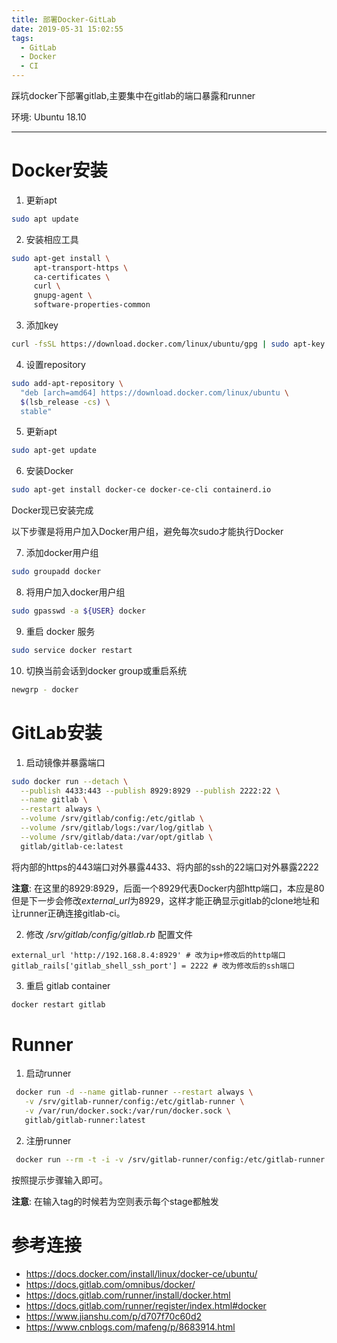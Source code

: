 ```yaml
---
title: 部署Docker-GitLab
date: 2019-05-31 15:02:55
tags: 
  - GitLab 
  - Docker 
  - CI
---
```


踩坑docker下部署gitlab,主要集中在gitlab的端口暴露和runner

环境: Ubuntu 18.10

---

# Docker安装

1. 更新apt

``` bash
sudo apt update
```

2. 安装相应工具

``` bash
sudo apt-get install \
     apt-transport-https \
     ca-certificates \
     curl \
     gnupg-agent \
     software-properties-common
```

3. 添加key

``` bash
curl -fsSL https://download.docker.com/linux/ubuntu/gpg | sudo apt-key add -
```

4. 设置repository

``` bash
sudo add-apt-repository \
  "deb [arch=amd64] https://download.docker.com/linux/ubuntu \
  $(lsb_release -cs) \
  stable"
```

5. 更新apt

``` bash
sudo apt-get update
```

6. 安装Docker

``` bash
sudo apt-get install docker-ce docker-ce-cli containerd.io
```

Docker现已安装完成

以下步骤是将用户加入Docker用户组，避免每次sudo才能执行Docker

7. 添加docker用户组

``` bash
sudo groupadd docker
```

8. 将用户加入docker用户组

``` bash
sudo gpasswd -a ${USER} docker
```

9. 重启 docker 服务

``` bash
sudo service docker restart
```

10. 切换当前会话到docker group或重启系统

``` bash
newgrp - docker
```

# GitLab安装

1. 启动镜像并暴露端口

``` bash
sudo docker run --detach \
  --publish 4433:443 --publish 8929:8929 --publish 2222:22 \
  --name gitlab \
  --restart always \
  --volume /srv/gitlab/config:/etc/gitlab \
  --volume /srv/gitlab/logs:/var/log/gitlab \
  --volume /srv/gitlab/data:/var/opt/gitlab \
  gitlab/gitlab-ce:latest
```

将内部的https的443端口对外暴露4433、将内部的ssh的22端口对外暴露2222

**注意**: 在这里的8929:8929，后面一个8929代表Docker内部http端口，本应是80但是下一步会修改*external_url*为8929，这样才能正确显示gitlab的clone地址和让runner正确连接gitlab-ci。

2. 修改 */srv/gitlab/config/gitlab.rb* 配置文件

```
external_url 'http://192.168.8.4:8929' # 改为ip+修改后的http端口
gitlab_rails['gitlab_shell_ssh_port'] = 2222 # 改为修改后的ssh端口
```

3. 重启 gitlab container

``` bash
docker restart gitlab
```

# Runner

1. 启动runner

``` bash
 docker run -d --name gitlab-runner --restart always \
   -v /srv/gitlab-runner/config:/etc/gitlab-runner \
   -v /var/run/docker.sock:/var/run/docker.sock \
   gitlab/gitlab-runner:latest
```

2. 注册runner

``` bash 
 docker run --rm -t -i -v /srv/gitlab-runner/config:/etc/gitlab-runner gitlab/gitlab-runner register
```

按照提示步骤输入即可。

**注意**: 在输入tag的时候若为空则表示每个stage都触发

# 参考连接

- https://docs.docker.com/install/linux/docker-ce/ubuntu/
- https://docs.gitlab.com/omnibus/docker/
- https://docs.gitlab.com/runner/install/docker.html
- https://docs.gitlab.com/runner/register/index.html#docker
- https://www.jianshu.com/p/d707f70c60d2
- https://www.cnblogs.com/mafeng/p/8683914.html